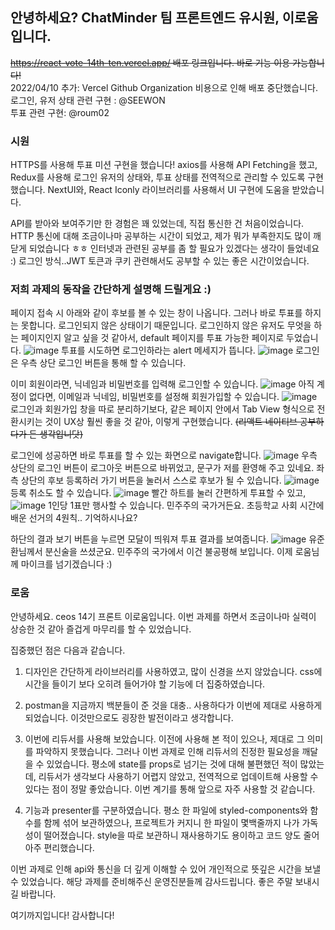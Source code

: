 ## 안녕하세요? ChatMinder 팀 프론트엔드 유시원, 이로움입니다.

~~https://react-vote-14th-ten.vercel.app/ 배포 링크입니다. 바로 기능 이용 가능합니다!~~ <br>
2022/04/10 추가: Vercel Github Organization 비용으로 인해 배포 중단했습니다. <br>
로그인, 유저 상태 관련 구현 : @SEEWON <br>
투표 관련 구현: @roum02 

### 시원
HTTPS를 사용해 투표 미션 구현을 했습니다!
axios를 사용해 API Fetching을 했고,
Redux를 사용해 로그인 유저의 상태와, 투표 상태를 전역적으로 관리할 수 있도록 구현했습니다.
NextUI와, React Iconly 라이브러리를 사용해서 UI 구현에 도움을 받았습니다.

API를 받아와 보여주기만 한 경험은 꽤 있었는데, 직접 통신한 건 처음이었습니다.
HTTP 통신에 대해 조금이나마 공부하는 시간이 되었고, 제가 뭐가 부족한지도 많이 깨닫게 되었습니다 ㅎㅎ
인터넷과 관련된 공부를 좀 할 필요가 있겠다는 생각이 들었네요 :)
로그인 방식..JWT 토큰과 쿠키 관련해서도 공부할 수 있는 좋은 시간이었습니다.

### 저희 과제의 동작을 간단하게 설명해 드릴게요 :)

페이지 접속 시 아래와 같이 후보를 볼 수 있는 창이 나옵니다.
그러나 바로 투표를 하지는 못합니다.
로그인되지 않은 상태이기 때문입니다.
로그인하지 않은 유저도 무엇을 하는 페이지인지 알고 싶을 것 같아서, default 페이지를 투표 가능한 페이지로 두었습니다.
![image](https://user-images.githubusercontent.com/50395394/144621821-404472d0-a88b-4285-b13c-e71289667a5b.png)
투표를 시도하면 로그인하라는 alert 메세지가 뜹니다.
![image](https://user-images.githubusercontent.com/50395394/144622037-6b664a4c-8f37-406b-a3b0-77626a8f9dfe.png)
로그인은 우측 상단 로그인 버튼을 통해 할 수 있습니다.

이미 회원이라면, 닉네임과 비밀번호를 입력해 로그인할 수 있습니다.
![image](https://user-images.githubusercontent.com/50395394/144622239-30edf142-47ee-4cac-8bd7-6de30e2162b8.png)
아직 계정이 없다면, 이메일과 닉네임, 비밀번호를 설정해 회원가입할 수 있습니다.
![image](https://user-images.githubusercontent.com/50395394/144622258-27e8084a-c5de-41df-a75f-6935834e5b04.png)
로그인과 회원가입 창을 따로 분리하기보다, 같은 페이지 안에서 Tab View 형식으로 전환시키는 것이 UX상 훨씬 좋을 것 같아, 이렇게 구현했습니다.
~~(리액트 네이티브 공부하다가 든 생각입니닷)~~

로그인에 성공하면 바로 투표를 할 수 있는 화면으로 navigate합니다.
![image](https://user-images.githubusercontent.com/50395394/144623023-2cc82f85-126f-43d6-a3d7-78e6e74efcb7.png)
우측 상단의 로그인 버튼이 로그아웃 버튼으로 바뀌었고, 문구가 저를 환영해 주고 있네요.
좌측 상단의 후보 등록하러 가기 버튼을 눌러서 스스로 후보가 될 수 있습니다.
![image](https://user-images.githubusercontent.com/50395394/144623110-5a20d9de-d5cf-4e26-8824-59ff5d0cb69a.png)
등록 취소도 할 수 있습니다.
![image](https://user-images.githubusercontent.com/50395394/144623237-76a719dd-9305-46bf-b1a7-869693600fcc.png)
빨간 하트를 눌러 간편하게 투표할 수 있고, 
![image](https://user-images.githubusercontent.com/50395394/144623327-e82a7a5b-7733-4b82-bdb1-d85a89f7f660.png)
1인당 1표만 행사할 수 있습니다.
민주주의 국가거든요. 초등학교 사회 시간에 배운 선거의 4원칙.. 기억하시나요?

하단의 결과 보기 버튼을 누르면 모달이 띄워져 투표 결과를 보여줍니다.
![image](https://user-images.githubusercontent.com/50395394/144623579-747b9c00-8b5e-4bf4-9e56-f2f611d5f4f1.png)
유준환님께서 분신술을 쓰셨군요. 민주주의 국가에서 이건 불공평해 보입니다.
이제 로움님께 마이크를 넘기겠습니다 :)

### 로움
안녕하세요. ceos 14기 프론트 이로움입니다. 이번 과제를 하면서 조금이나마 실력이 상승한 것 같아 즐겁게 마무리를 할 수 있었습니다.

집중했던 점은 다음과 같습니다.
1. 디자인은 간단하게 라이브러리를 사용하였고, 많이 신경을 쓰지 않았습니다. css에 시간을 들이기 보다 오히려 들어가야 할 기능에 더 집중하였습니다.

2. postman을 지금까지 백분들이 준 것을 대충.. 사용하다가 이번에 제대로 사용하게 되었습니다. 이것만으로도 굉장한 발전이라고 생각합니다.

3. 이번에 리듀서를 사용해 보았습니다. 이전에 사용해 본 적이 있으나, 제대로 그 의미를 파악하지 못했습니다. 그러나 이번 과제로 인해 리듀서의 진정한 필요성을 깨달을 수 있었습니다. 평소에 state를 props로 넘기는 것에 대해 불편했던 적이 많았는데, 리듀서가 생각보다 사용하기 어렵지 않았고, 전역적으로 업데이트해 사용할 수 있다는 점이 정말 좋았습니다. 이번 계기를 통해 앞으로 자주 사용할 것 같습니다.

4. 기능과 presenter를 구분하였습니다. 평소 한 파일에 styled-components와 함수를 함께 섞어 보관하였으나, 프로젝트가 커지니 한 파일이 몇백줄까지 나가 가독성이 떨어졌습니다. style을 따로 보관하니 재사용하기도 용이하고 코드 양도 줄어 아주 편리했습니다.

이번 과제로 인해 api와 통신을 더 깊게 이해할 수 있어 개인적으로 뜻깊은 시간을 보낼 수 있었습니다.
해당 과제를 준비해주신 운영진분들께 감사드립니다. 좋은 주말 보내시길 바랍니다. 


여기까지입니다! 감사합니다!
